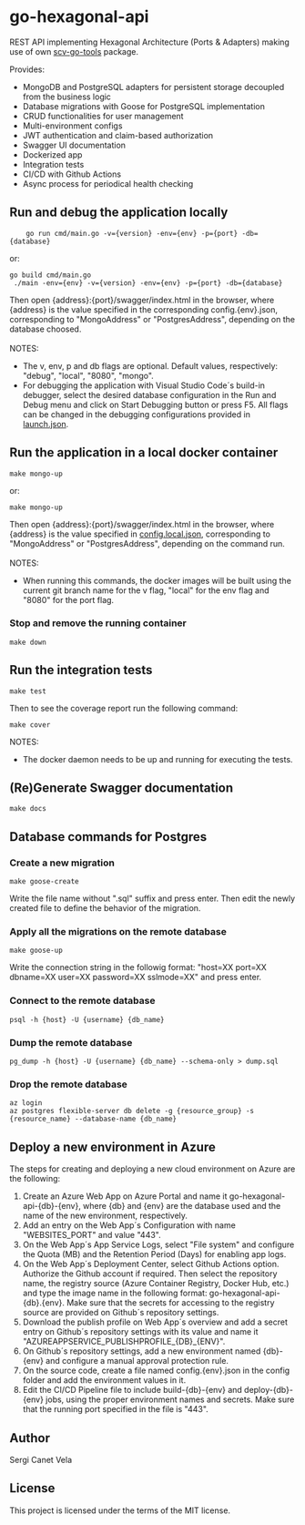 # go-hexagonal-api
REST API implementing Hexagonal Architecture (Ports & Adapters) making use of own [scv-go-tools](https://github.com/sergicanet9/scv-go-tools) package.

Provides:
- MongoDB and PostgreSQL adapters for persistent storage decoupled from the business logic
- Database migrations with Goose for PostgreSQL implementation
- CRUD functionalities for user management
- Multi-environment configs
- JWT authentication and claim-based authorization
- Swagger UI documentation
- Dockerized app
- Integration tests
- CI/CD with Github Actions
- Async process for periodical health checking

## Run and debug the application locally
```
    go run cmd/main.go -v={version} -env={env} -p={port} -db={database}
```
or:
```
go build cmd/main.go
 ./main -env={env} -v={version} -env={env} -p={port} -db={database}
```
Then open {address}:{port}/swagger/index.html in the browser, where {address} is the value specified in the corresponding config.{env}.json, corresponding to "MongoAddress" or "PostgresAddress", depending on the database choosed.
<br />
<br />
 NOTES:
- The v, env, p and db flags are optional. Default values, respectively: "debug", "local", "8080", "mongo".
- For debugging the application with Visual Studio Code´s build-in debugger, select the desired database configuration in the Run and Debug menu and click on Start Debugging button or press F5. All flags can be changed in the debugging configurations provided in [launch.json](https://github.com/sergicanet9/go-hexagonal-api/blob/main/.vscode/launch.json).

## Run the application in a local docker container
```
make mongo-up
```
or:
```
make mongo-up
```
Then open {address}:{port}/swagger/index.html in the browser, where {address} is the value specified in [config.local.json](https://github.com/sergicanet9/go-hexagonal-api/blob/main/config/config.local.json), corresponding to "MongoAddress" or "PostgresAddress", depending on the command run.
<br />
<br />
NOTES:
- When running this commands, the docker images will be built using the current git branch name for the v flag, "local" for the env flag and "8080" for the port flag.

### Stop and remove the running container
```
make down
```

## Run the integration tests
```
make test
```
Then to see the coverage report run the following command:
```
make cover
```
 NOTES:
- The docker daemon needs to be up and running for executing the tests.

## (Re)Generate Swagger documentation
```
make docs
```

## Database commands for Postgres
### Create a new migration
```
make goose-create
```
Write the file name without ".sql" suffix and press enter.
Then edit the newly created file to define the behavior of the migration.

### Apply all the migrations on the remote database
```
make goose-up
```
Write the connection string in the followig format: "host=XX port=XX dbname=XX user=XX password=XX sslmode=XX" and press enter.

### Connect to the remote database
```
psql -h {host} -U {username} {db_name}
```

### Dump the remote database
```
pg_dump -h {host} -U {username} {db_name} --schema-only > dump.sql
```

### Drop the remote database
```
az login
az postgres flexible-server db delete -g {resource_group} -s {resource_name} --database-name {db_name}
```

## Deploy a new environment in Azure
The steps for creating and deploying a new cloud environment on Azure are the following:
1. Create an Azure Web App on Azure Portal and name it go-hexagonal-api-{db}-{env}, where {db} and {env} are the database used and the name of the new environment, respectively.
2. Add an entry on the Web App´s Configuration with name "WEBSITES_PORT" and value "443".
3. On the Web App´s App Service Logs, select "File system" and configure the Quota (MB) and the Retention Period (Days) for enabling app logs.
4. On the Web App´s Deployment Center, select Github Actions option. Authorize the Github account if required. Then select the repository name, the registry source (Azure Container Registry, Docker Hub, etc.) and type the image name in the following format: go-hexagonal-api-{db}.{env}. Make sure that the secrets for accessing to the registry source are provided on Github´s repository settings.
5. Download the publish profile on Web App´s overview and add a secret entry on Github´s repository settings with its value and name it "AZUREAPPSERVICE_PUBLISHPROFILE_{DB}_{ENV}".
6. On Github´s repository settings, add a new environment named {db}-{env} and configure a manual approval protection rule.
7. On the source code, create a file named config.{env}.json in the config folder and add the environment values in it.
8. Edit the CI/CD Pipeline file to include build-{db}-{env} and deploy-{db}-{env} jobs, using the proper environment names and secrets. Make sure that the running port specified in the file is "443".

## Author
Sergi Canet Vela

## License
This project is licensed under the terms of the MIT license.
